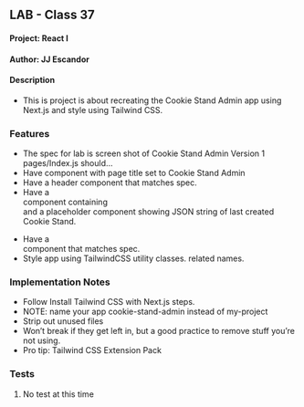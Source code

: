 ## LAB - Class 37

#### Project: React I
#### Author: JJ Escandor

#### Description
 - This is project is about recreating the Cookie Stand Admin app using Next.js and style using Tailwind CSS.

### Features 
- The spec for lab is screen shot of Cookie Stand Admin Version 1
pages/Index.js should…
- Have <Head> component with page title set to Cookie Stand Admin
- Have a header component that matches spec.
- Have a <main> component containing <form> and a placeholder component showing JSON string of last created Cookie Stand.
- Have a <footer> component that matches spec.
- Style app using TailwindCSS utility classes.
related names.

### Implementation Notes
- Follow Install Tailwind CSS with Next.js steps.
- NOTE: name your app cookie-stand-admin instead of my-project
- Strip out unused files
- Won’t break if they get left in, but a good practice to remove stuff you’re not using.
- Pro tip: Tailwind CSS Extension Pack

### Tests
1. No test at this time
